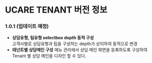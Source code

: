 # UCARE TENANT 버전 정보

### 1.0.1 (업데이트 예정)
- **상담유형, 팀유형 selectbox depth 동적 구성**   
고객사별로 상담유형과 팀을 구성하는 depth가 상이하여 동적으로 변경
- **테넌트별 상담메인 구성**
메뉴 관리에서 상담 메인 화면을 등록하도록 구성하여 Tenant 별 상담 메인을 디자인 할 수 있다.